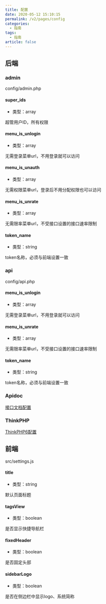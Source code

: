```yaml
---
title: 配置
date: 2020-05-12 15:10:15
permalink: /v2/pages/config
categories: 
  - 指南
tags: 
  - 指南
article: false
---
```


## 后端

### admin

config/admin.php

#### super_ids
- 类型：array

超管用户ID，所有权限

#### menu_is_unlogin
- 类型：array

无需登录菜单url，不用登录就可以访问

#### menu_is_unauth
- 类型：array

无需权限菜单url，登录后不用分配权限也可以访问

#### menu_is_unrate
- 类型：array

无需限率菜单url，不受接口设置的接口速率限制

#### token_name
- 类型：string

token名称，必须与前端设置一致

### api

config/api.php

#### menu_is_unlogin
- 类型：array

无需登录菜单url，不用登录就可以访问

#### menu_is_unrate
- 类型：array

无需限率菜单url，不受接口设置的接口速率限制

#### token_name
- 类型：string

token名称，必须与前端设置一致

### Apidoc

[接口文档配置](https://hg-code.gitee.io/thinkphp-apidoc/config/)

### ThinkPHP

[ThinkPHP6配置](https://www.kancloud.cn/manual/thinkphp6_0/1037484)

## 前端

src/settings.js

#### title
- 类型：string

默认页面标题

#### tagsView
- 类型：boolean

是否显示快捷导航栏

#### fixedHeader
- 类型：boolean

是否固定头部

#### sidebarLogo
- 类型：boolean

是否在侧边栏中显示logo、系统简称
